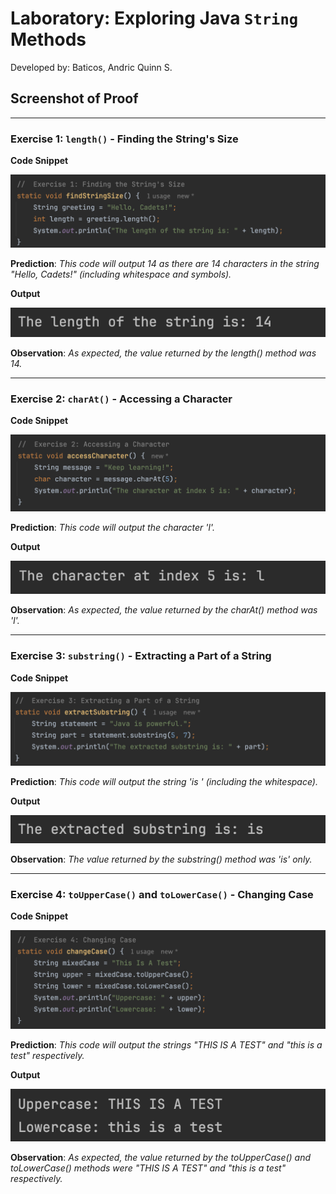 # Laboratory: Exploring Java `String` Methods
Developed by: Baticos, Andric Quinn S.

## Screenshot of Proof

---
### Exercise 1: `length()` - Finding the  String's Size

**Code Snippet**

![Screenshot Proof](/ss/e1-cs.png?raw=true "exercise-1-code-snippet")

**Prediction**: _This code will output 14 as there are 14 characters in the string "Hello, Cadets!" (including whitespace and symbols)._ 

**Output**

![Screenshot Proof](/ss/e1-o.png?raw=true "exercise-1-output")

**Observation**: _As expected, the value returned by the length() method was 14._

---
### Exercise 2: `charAt()` - Accessing a Character

**Code Snippet**

![Screenshot Proof](/ss/e2-cs.png?raw=true "exercise-2-code-snippet")

**Prediction**: _This code will output the character 'l'._

**Output**

![Screenshot Proof](/ss/e2-o.png?raw=true "exercise-2-output")

**Observation**: _As expected, the value returned by the charAt() method was 'l'._

---
### Exercise 3: `substring()` - Extracting a Part of a String

**Code Snippet**

![Screenshot Proof](/ss/e3-cs.png?raw=true "exercise-3-code-snippet")

**Prediction**: _This code will output the string 'is ' (including the whitespace)._

**Output**

![Screenshot Proof](/ss/e3-o.png?raw=true "exercise-3-output")

**Observation**: _The value returned by the substring() method was 'is' only._

---
### Exercise 4: `toUpperCase()` and `toLowerCase()` - Changing Case

**Code Snippet**

![Screenshot Proof](/ss/e4-cs.png?raw=true "exercise-4-code-snippet")

**Prediction**: _This code will output the strings "THIS IS A TEST" and "this is a test" respectively._

**Output**

![Screenshot Proof](/ss/e4-o.png?raw=true "exercise-4-output")

**Observation**: _As expected, the value returned by the toUpperCase() and toLowerCase() methods were "THIS IS A TEST" and "this is a test" respectively._
